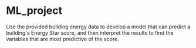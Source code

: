 # ML_project
Use the provided building energy data to develop a model that can predict a building's Energy Star score, and then interpret the results to find the variables that are most predictive of the score.
